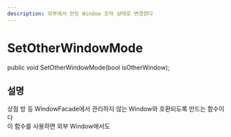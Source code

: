 ```yaml
---
description: 외부에서 만든 Window 조작 상태로 변경한다
---
```


# SetOtherWindowMode

public void SetOtherWindowMode\(bool isOtherWindow\);

## 설명 

상점 방 등 WindowFacade에서 관리하지 않는 Window와 호환되도록 만드는 함수이다  
이 함수를 사용하면 외부 Window에서도 

